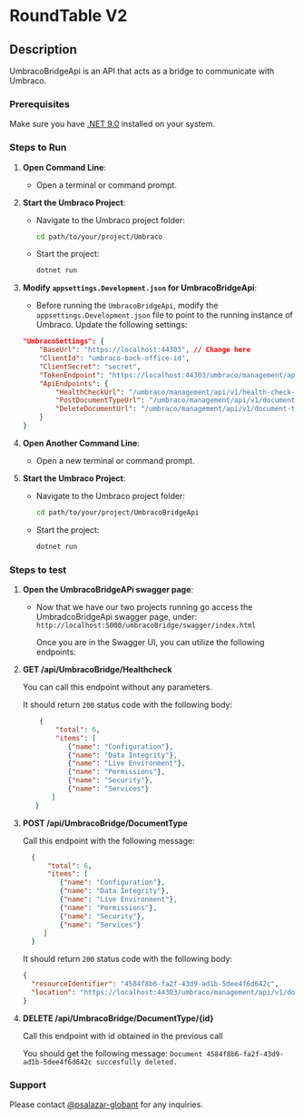 # RoundTable V2 

## Description
UmbracoBridgeApi is an API that acts as a bridge to communicate with Umbraco.


### Prerequisites
Make sure you have [.NET 9.0](https://dotnet.microsoft.com/download) installed on your system.

### Steps to Run

1. **Open Command Line**:
   - Open a terminal or command prompt.

2. **Start the Umbraco Project**:
   - Navigate to the Umbraco project folder:
     ```bash
     cd path/to/your/project/Umbraco
     ```
   - Start the project:
     ```bash
     dotnet run
     ```
3. **Modify `appsettings.Development.json` for UmbracoBridgeApi**:
   - Before running the `UmbracoBridgeApi`, modify the `appsettings.Development.json` file to point to the running instance of Umbraco. Update the following settings:
   ```json
   "UmbracoSettings": {
       "BaseUrl": "https://localhost:44303", // Change here
       "ClientId": "umbraco-back-office-id",
       "ClientSecret": "secret",
       "TokenEndpoint": "https://localhost:44303/umbraco/management/api/v1/security/back-office/token", // Change here
       "ApiEndpoints": {
           "HealthCheckUrl": "/umbraco/management/api/v1/health-check-group",
           "PostDocumentTypeUrl": "/umbraco/management/api/v1/document-type",
           "DeleteDocumentUrl": "/umbraco/management/api/v1/document-type/"
       }
   }

4. **Open Another Command Line**:
   - Open a new terminal or command prompt.

5. **Start the Umbraco Project**:
   - Navigate to the Umbraco project folder:
     ```bash
     cd path/to/your/project/UmbracoBridgeApi
     ```
   - Start the project:
     ```bash
     dotnet run
     ```
### Steps to test
1. **Open the UmbracoBridgeAPi swagger page**:
   - Now that we have our two projects running go access the UmbradcoBridgeApi swagger page, under: `http://localhost:5000/umbracoBridge/swagger/index.html`

      Once you are in the Swagger UI, you can utilize the following endpoints:

1. **GET /api/UmbracoBridge/Healthcheck**

      You can call this endpoint without any parameters.

    It should return `200` status code with the following body:
   ```json
       {
           "total": 6,
           "items": [
              {"name": "Configuration"},
              {"name": "Data Integrity"},
              {"name": "Live Environment"},
              {"name": "Permissions"},
              {"name": "Security"},
              {"name": "Services"}
          ]
      }
2. **POST /api/UmbracoBridge/DocumentType**

      Call this endpoint with the following message:

      ```json
        {
            "total": 6,
            "items": [
               {"name": "Configuration"},
               {"name": "Data Integrity"},
               {"name": "Live Environment"},
               {"name": "Permissions"},
               {"name": "Security"},
               {"name": "Services"}
           ]
        }
      ```
   It should return `200` status code with the following body:
      ```json
      {
        "resourceIdentifier": "4584f8b6-fa2f-43d9-ad1b-5dee4f6d642c",
        "location": "https://localhost:44303/umbraco/management/api/v1/document-type/4584f8b6-fa2f-43d9-ad1b-5dee4f6d642c"
   }

3. **DELETE /api/UmbracoBridge/DocumentType/{id}**

      Call this endpoint with id obtained in the previous call

      You should get the following message: `Document 4584f8b6-fa2f-43d9-ad1b-5dee4f6d642c succesfully deleted.`

### Support
Please contact [@psalazar-globant](https://github.com/psalazar-globant) for any inquiries.
